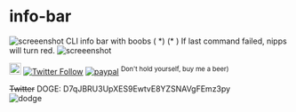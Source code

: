 # info-bar
![screeenshot](https://user-images.githubusercontent.com/18072680/94531077-adb0aa00-0244-11eb-87ec-2ddc887c5bcb.png)
CLI info bar with boobs ( &ast;) (&ast; ) If last command failed, nipps will turn red.
![screeenshot](https://user-images.githubusercontent.com/18072680/94531040-a093bb00-0244-11eb-854e-a4c6d9666236.png)

<a href="https://t.me/sshtobash"><img src="https://telegram.org/img/website_icon.svg" width="21"></a>
[![Twitter Follow](https://img.shields.io/twitter/follow/Vaniacer?style=social)](https://twitter.com/Vaniacer)
[![paypal](https://img.shields.io/badge/Donate-PayPal-green.svg)](https://paypal.me/sshto?locale.x=en_US) <sup>Don't hold yourself, buy me a beer)</sup>

~~Twitter~~ DOGE: D7qJBRU3UpXES9EwtvE8YZSNAVgFEmz3py</br>
![dodge](https://user-images.githubusercontent.com/18072680/229992296-f415eadb-645b-4229-81c7-e269485c635d.png)
